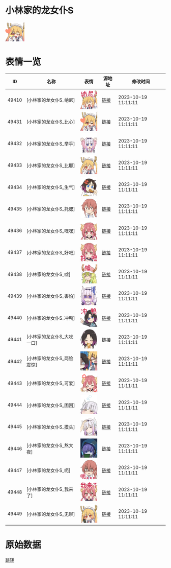 # 小林家的龙女仆S

<img src="./cover.png" height="60" alt="cover" />

# 表情一览

|ID|名称|表情|源地址|修改时间|
|----|----|----|----|----|
|49410|[小林家的龙女仆S_纳尼]|<img src="./pic/049410_%5B小林家的龙女仆S_纳尼%5D.png" height="60" alt="纳尼"/>|[链接](https://i0.hdslb.com/bfs/emote/b1a477fe6ada442eb7b3f67220cc8aff1dba16ef.png)|2023-10-19 11:11:11|
|49431|[小林家的龙女仆S_比心]|<img src="./pic/049431_%5B小林家的龙女仆S_比心%5D.png" height="60" alt="比心"/>|[链接](https://i0.hdslb.com/bfs/emote/9e081aba8237dc2fd32005a8e37d1f78f4510d0f.png)|2023-10-19 11:11:11|
|49432|[小林家的龙女仆S_举手]|<img src="./pic/049432_%5B小林家的龙女仆S_举手%5D.png" height="60" alt="举手"/>|[链接](https://i0.hdslb.com/bfs/emote/fdf3a31fb13be3ec612e9a9bd780db3041a98503.png)|2023-10-19 11:11:11|
|49433|[小林家的龙女仆S_比耶]|<img src="./pic/049433_%5B小林家的龙女仆S_比耶%5D.png" height="60" alt="比耶"/>|[链接](https://i0.hdslb.com/bfs/emote/d8624d707839490e75462b8d37c7bdf8a2cbf00b.png)|2023-10-19 11:11:11|
|49434|[小林家的龙女仆S_生气]|<img src="./pic/049434_%5B小林家的龙女仆S_生气%5D.png" height="60" alt="生气"/>|[链接](https://i0.hdslb.com/bfs/emote/bfbd336a391e5c93c2a5529704d21271975852f9.png)|2023-10-19 11:11:11|
|49435|[小林家的龙女仆S_托腮]|<img src="./pic/049435_%5B小林家的龙女仆S_托腮%5D.png" height="60" alt="托腮"/>|[链接](https://i0.hdslb.com/bfs/emote/7578f5e9c8fca2cb3e741c934e8cd3e175fe3134.png)|2023-10-19 11:11:11|
|49436|[小林家的龙女仆S_嘿嘿]|<img src="./pic/049436_%5B小林家的龙女仆S_嘿嘿%5D.png" height="60" alt="嘿嘿"/>|[链接](https://i0.hdslb.com/bfs/emote/cca40ae4c06d514d557e11cfe348953142a1f99c.png)|2023-10-19 11:11:11|
|49437|[小林家的龙女仆S_好吧]|<img src="./pic/049437_%5B小林家的龙女仆S_好吧%5D.png" height="60" alt="好吧"/>|[链接](https://i0.hdslb.com/bfs/emote/30f6cf864be1bd85ce306bb2bd773286233a7c7d.png)|2023-10-19 11:11:11|
|49438|[小林家的龙女仆S_嘘]|<img src="./pic/049438_%5B小林家的龙女仆S_嘘%5D.png" height="60" alt="嘘"/>|[链接](https://i0.hdslb.com/bfs/emote/8efc09c400666be3a228de5710f83ae4685c1883.png)|2023-10-19 11:11:11|
|49439|[小林家的龙女仆S_害怕]|<img src="./pic/049439_%5B小林家的龙女仆S_害怕%5D.png" height="60" alt="害怕"/>|[链接](https://i0.hdslb.com/bfs/emote/978408acc1594f45affdc95625182eb44e83d429.png)|2023-10-19 11:11:11|
|49440|[小林家的龙女仆S_冲鸭]|<img src="./pic/049440_%5B小林家的龙女仆S_冲鸭%5D.png" height="60" alt="冲鸭"/>|[链接](https://i0.hdslb.com/bfs/emote/b15f7fc91f8342cccfe168a16c4136f36741d215.png)|2023-10-19 11:11:11|
|49441|[小林家的龙女仆S_大吃一口]|<img src="./pic/049441_%5B小林家的龙女仆S_大吃一口%5D.png" height="60" alt="大吃一口"/>|[链接](https://i0.hdslb.com/bfs/emote/673dd7176d24ed7a1c1346457ac025a268b4062c.png)|2023-10-19 11:11:11|
|49442|[小林家的龙女仆S_两脸震惊]|<img src="./pic/049442_%5B小林家的龙女仆S_两脸震惊%5D.png" height="60" alt="两脸震惊"/>|[链接](https://i0.hdslb.com/bfs/emote/583ac1ce5708c7ec19e4acfa8ab540d206dc4cca.png)|2023-10-19 11:11:11|
|49443|[小林家的龙女仆S_可爱]|<img src="./pic/049443_%5B小林家的龙女仆S_可爱%5D.png" height="60" alt="可爱"/>|[链接](https://i0.hdslb.com/bfs/emote/0b51b6c41dbed198d8618ed77dc3b1e4d2e3e616.png)|2023-10-19 11:11:11|
|49444|[小林家的龙女仆S_困困]|<img src="./pic/049444_%5B小林家的龙女仆S_困困%5D.png" height="60" alt="困困"/>|[链接](https://i0.hdslb.com/bfs/emote/654b7e8fc9b9a203a9775464752d56cedfc040d1.png)|2023-10-19 11:11:11|
|49445|[小林家的龙女仆S_摸头]|<img src="./pic/049445_%5B小林家的龙女仆S_摸头%5D.png" height="60" alt="摸头"/>|[链接](https://i0.hdslb.com/bfs/emote/a2c86da707aa9c0ebda32432378acfb58c6e58aa.png)|2023-10-19 11:11:11|
|49446|[小林家的龙女仆S_熬大夜]|<img src="./pic/049446_%5B小林家的龙女仆S_熬大夜%5D.png" height="60" alt="熬大夜"/>|[链接](https://i0.hdslb.com/bfs/emote/0ce2cb2d3ca196c515e5746a77d3224a023d3b33.png)|2023-10-19 11:11:11|
|49447|[小林家的龙女仆S_呃]|<img src="./pic/049447_%5B小林家的龙女仆S_呃%5D.png" height="60" alt="呃"/>|[链接](https://i0.hdslb.com/bfs/emote/fc9ccd6a9d9013ff40da84fb1a8d45efc4ab92ee.png)|2023-10-19 11:11:11|
|49448|[小林家的龙女仆S_我来了]|<img src="./pic/049448_%5B小林家的龙女仆S_我来了%5D.png" height="60" alt="我来了"/>|[链接](https://i0.hdslb.com/bfs/emote/673de1fa8f8cfbe665187fcb807cb4b1f63b6656.png)|2023-10-19 11:11:11|
|49449|[小林家的龙女仆S_无聊]|<img src="./pic/049449_%5B小林家的龙女仆S_无聊%5D.png" height="60" alt="无聊"/>|[链接](https://i0.hdslb.com/bfs/emote/72df6266b925b3e20f3df4d846d8d815c0041369.png)|2023-10-19 11:11:11|

# 原始数据

[跳转](./raw.json)


